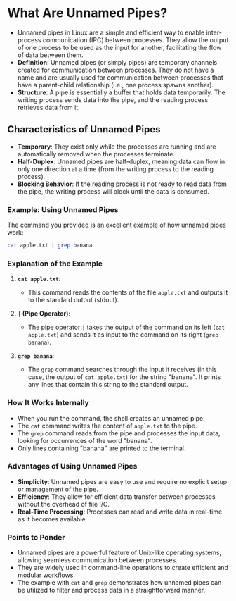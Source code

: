 # What Are Unnamed Pipes?
- Unnamed pipes in Linux are a simple and efficient way to enable inter-process communication (IPC) between processes. They allow the output of one process to be used as the input for another, facilitating the flow of data between them.
- **Definition**: Unnamed pipes (or simply pipes) are temporary channels created for communication between processes. They do not have a name and are usually used for communication between processes that have a parent-child relationship (i.e., one process spawns another).
- **Structure**: A pipe is essentially a buffer that holds data temporarily. The writing process sends data into the pipe, and the reading process retrieves data from it.

## Characteristics of Unnamed Pipes

- **Temporary**: They exist only while the processes are running and are automatically removed when the processes terminate.
- **Half-Duplex**: Unnamed pipes are half-duplex, meaning data can flow in only one direction at a time (from the writing process to the reading process).
- **Blocking Behavior**: If the reading process is not ready to read data from the pipe, the writing process will block until the data is consumed.

### Example: Using Unnamed Pipes

The command you provided is an excellent example of how unnamed pipes work:

```bash
cat apple.txt | grep banana
```

### Explanation of the Example

1. **`cat apple.txt`**:
   - This command reads the contents of the file `apple.txt` and outputs it to the standard output (stdout).
  
2. **`|` (Pipe Operator)**:
   - The pipe operator `|` takes the output of the command on its left (`cat apple.txt`) and sends it as input to the command on its right (`grep banana`).

3. **`grep banana`**:
   - The `grep` command searches through the input it receives (in this case, the output of `cat apple.txt`) for the string "banana". It prints any lines that contain this string to the standard output.

### How It Works Internally

- When you run the command, the shell creates an unnamed pipe.
- The `cat` command writes the content of `apple.txt` to the pipe.
- The `grep` command reads from the pipe and processes the input data, looking for occurrences of the word "banana".
- Only lines containing "banana" are printed to the terminal.

### Advantages of Using Unnamed Pipes

- **Simplicity**: Unnamed pipes are easy to use and require no explicit setup or management of the pipe.
- **Efficiency**: They allow for efficient data transfer between processes without the overhead of file I/O.
- **Real-Time Processing**: Processes can read and write data in real-time as it becomes available.

### Points to Ponder

- Unnamed pipes are a powerful feature of Unix-like operating systems, allowing seamless communication between processes.
- They are widely used in command-line operations to create efficient and modular workflows. 
- The example with `cat` and `grep` demonstrates how unnamed pipes can be utilized to filter and process data in a straightforward manner.

